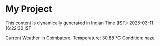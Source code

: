 # My Project

This content is dynamically generated in Indian Time (IST): 2025-03-11 16:22:30 IST


Current Weather in Coimbatore:
Temperature: 30.88 °C
Condition: haze
